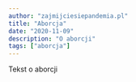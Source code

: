 ```yaml
---
author: "zajmijciesiepandemia.pl"
title: "Aborcja"
date: "2020-11-09"
description: "O aborcji"
tags: ["aborcja"]
---
```


Tekst o aborcji
